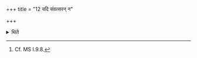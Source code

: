 +++
title = "12 यदि संवत्सरन् न"

+++

<details><summary>थिते</summary>

12. In the course of one year if an offspring or a calf is not born, one should not pay attention to this ritual.[^1]  

[^1]: Cf. MS I.9.8. 
</details>
